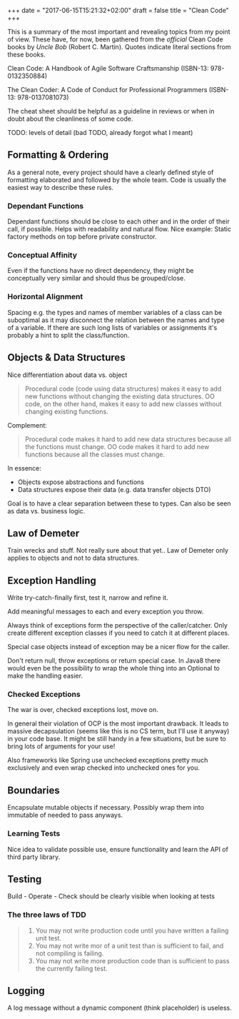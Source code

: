 +++
date = "2017-06-15T15:21:32+02:00"
draft = false
title = "Clean Code"
+++

This is a summary of the most important and revealing topics from my point of view. These have, for now, 
been gathered from the _official_ Clean Code books by *Uncle Bob* (Robert C. Martin). 
Quotes indicate literal sections from these books.

Clean Code: A Handbook of Agile Software Craftsmanship (ISBN-13: 978-0132350884)

The Clean Coder: A Code of Conduct for Professional Programmers (ISBN-13: 978-0137081073) 

The cheat sheet should be helpful as a guideline in reviews or when in doubt about the cleanliness of some code.


TODO: levels of detail (bad TODO, already forgot what I meant)


## Formatting & Ordering
As a general note, every project should have a clearly defined style of formatting elaborated and followed by the whole team.
Code is usually the easiest way to describe these rules.

### Dependant Functions
Dependant functions should be close to each other and in the order of their call, if possible. Helps with readability and natural flow. 
Nice example: Static factory methods on top before private constructor.

### Conceptual Affinity
Even if the functions have no direct dependency, they might be conceptually very similar and should thus be grouped/close.

### Horizontal Alignment
Spacing e.g. the types and names of member variables of a class can be suboptimal 
as it may disconnect the relation between the names and type of a variable.
If there are such long lists of variables or assignments it's probably a hint to split the class/function.


## Objects & Data Structures

Nice differentiation about data vs. object 

> Procedural code (code using data structures) makes it easy to add new functions without changing the existing data structures. 
> OO code, on the other hand, makes it easy to add new classes without changing existing functions.

Complement:

> Procedural code makes it hard to add new data structures because all the functions must change. 
> OO code makes it hard to add new functions because all the classes must change.

In essence:
- Objects expose abstractions and functions
- Data structures expose their data (e.g. data transfer objects DTO)

Goal is to have a clear separation between these to types. Can also be seen as data vs. business logic.


## Law of Demeter

Train wrecks and stuff. Not really sure about that yet.. 
Law of Demeter only applies to objects and not to data structures.


## Exception Handling

Write try-catch-finally first, test it, narrow and refine it.

Add meaningful messages to each and every exception you throw.

Always think of exceptions form the perspective of the caller/catcher. Only create different exception classes if you need to catch it at different places.

Special case objects instead of exception may be a nicer flow for the caller.

Don't return null, throw exceptions or return special case. In Java8 there would even be the possibility to wrap the whole thing into an Optional to make the handling easier.

### Checked Exceptions
The war is over, checked exceptions lost, move on.

In general their violation of OCP is the most important drawback. It leads to massive decapsulation (seems like this is no CS term, but I'll use it anyway) in your code base. 
It might be still handy in a few situations, but be sure to bring lots of arguments for your use!

Also frameworks like Spring use unchecked exceptions pretty much exclusively and even wrap checked into unchecked ones for you. 


## Boundaries
Encapsulate mutable objects if necessary. Possibly wrap them into immutable of needed to pass anyways.
 
### Learning Tests
Nice idea to validate possible use, ensure functionality and learn the API of third party library.


## Testing

Build - Operate - Check should be clearly visible when looking at tests

### The three laws of TDD

> 1. You may not write production code until you have written a failing unit test.
> 2. You may not write mor of a unit test than is sufficient to fail, and not compiling is failing.
> 3. You may not write more production code than is sufficient to pass the currently failing test.

## Logging 
A log message without a dynamic component (think placeholder) is useless.

